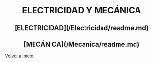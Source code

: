 
<h1 align="center">

ELECTRICIDAD Y MECÁNICA </h1>

<h2 align="center">
[ELECTRICIDAD](/Electricidad/readme.md)</h2>  

<h2 align="center">
[MECÁNICA](/Mecanica/readme.md)</h2>  


[Volver a inicio](https://github.com/angelmicelti/TecnoVilladiego3)
